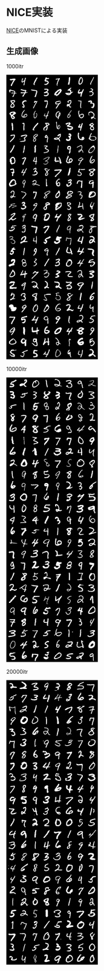 # NICE実装

[NICE](https://arxiv.org/abs/1410.8516)のMNISTによる実装

## 生成画像

1000itr

![1000itr](image/testmnistiter1000.png)

10000itr

![10000itr](image/testmnistiter10000.png)

20000itr

![20000itr](image/testmnistiter20000.png)